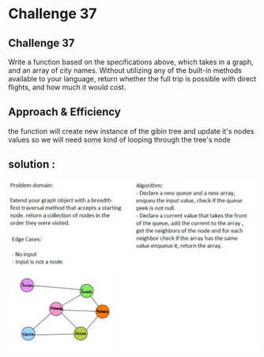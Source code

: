 # Challenge 37

## Challenge 37
Write a function based on the specifications above, which takes in a graph, and an array of city names. Without utilizing any of the built-in methods available to your language, return whether the full trip is possible with direct flights, and how much it would cost.

## Approach & Efficiency
the function will create new instance of the gibin tree and update it's nodes values
so we will need some kind of looping through the tree's node

## solution :

![](../../assets/CC36.png)